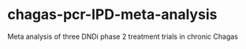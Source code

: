 # chagas-pcr-IPD-meta-analysis
 Meta analysis of three DNDi phase 2 treatment trials in chronic Chagas
